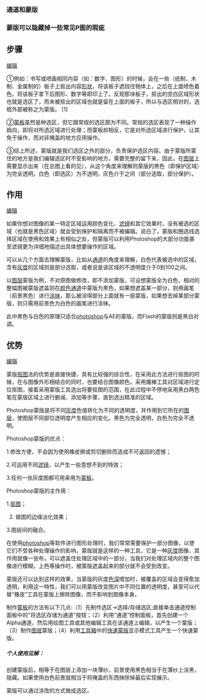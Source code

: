 ### 通道和蒙版

### 蒙版可以隐藏掉一些常见P图的瑕疵

## 步骤

[编辑](javascript:;)

①例如：书写或喷画相同内容（如：数字、图形）的时候，会在一些（纸制、木制、金属制的）板子上抠出内容[形状](https://baike.baidu.com/item/形状)，将该板子遮挡住物体上，之后在上面喷色着色。将该板子拿下后图形、数字等即印上了。反观那块板子，抠出的空白区域形状也就是选区了，而未被抠出的区域也就是留在上面的板子，所以与选区相对的，选框外部被称之为蒙版。 [1] 

②[蒙板](https://baike.baidu.com/item/蒙板)虽然是种选区，但它跟常规的选区颇为不同。常规的选区表现了一种操作趋向，即将对所选区域进行处理；而蒙板却相反，它是对所选区域进行保护，让其免于操作，而对非掩盖的地方应用操作。

③综上所述，蒙版就是我们选区之外的部分，负责保护选区内容。由于蒙版所蒙住的地方是我们编辑选区时不受影响的地方，需要完整的留下来，因此，在[图层](https://baike.baidu.com/item/图层)上需要显示出来（在总图上看的见），从这个角度来理解则蒙版的黑色（即保护区域）为完全透明，白色（即选区）为不透明，灰色介于之间（部分选取，部分保护）。

## 作用

[编辑](javascript:;)

如果你想对图像的某一特定区域运用颜色变化、[滤镜](https://baike.baidu.com/item/滤镜)和其它效果时，没有被选的区域（也就是黑色区域）就会受到保护和隔离而不被编辑。说白了，蒙版和圈选线选择区域在使用和效果上有相似之处，但蒙版可以利用Photoshop的大部分功能甚至滤镜更为详细地描述出具体想要操作的区域。

可以从几个方面去理解蒙版，比如从[通道](https://baike.baidu.com/item/通道)的角度来理解，白色代表被选中的区域，含有[灰度](https://baike.baidu.com/item/灰度)的区域则是部分选取，或者说是该区域的不透明度介于0到100之间。

以[图层](https://baike.baidu.com/item/图层)蒙版为例，不对原图做修改，即不添加蒙版，可设想蒙版全为白色，相对的整幅图被蒙版遮盖则在[颜色通道](https://baike.baidu.com/item/颜色通道)中蒙版为黑色，如果想遮盖某一部分，则用画笔（前景黑色）进行[涂抹](https://baike.baidu.com/item/涂抹)，那么被涂得部分上面就有一层蒙版，如果想去掉某部分蒙版，则只需用前景色为白色的画笔进行涂抹。

此中黑色与白色的原理只适合[photoshop](https://baike.baidu.com/item/photoshop)与AE的蒙版，而Flash的蒙版则是黑白对调。

## 优势

[编辑](javascript:;)

蒙版[抠图](https://baike.baidu.com/item/抠图)法的优势是直接快捷，具有比较强的综合性，在采用此方法进行抠图的时候，在与图像外形相结合的同时，也要结合图像颜色。采用魔棒工具对区域进行定位抠图，接着采用蒙版工具选出将要抠图的范围，在此过程中不停地采用黑白两色笔在蒙版区域上进行删减、添加等步骤，直到选出精准的区域。

Photoshop蒙版是将不同[灰度](https://baike.baidu.com/item/灰度)色值转化为不同的透明度，并作用到它所在的[图层](https://baike.baidu.com/item/图层)，使图层不同部位透明度产生相应的变化。黑色为完全透明，白色为完全不透明。

Photoshop蒙版的优点：

1.修改方便，不会因为使用橡皮擦或剪切删除而造成不可返回的遗憾；

2.可运用不同[滤镜](https://baike.baidu.com/item/滤镜)，以产生一些意想不到的特效；

3.任何一张灰度图都可用来用为[蒙板](https://baike.baidu.com/item/蒙板)。

Photoshop蒙版的主作用：

1.[抠图](https://baike.baidu.com/item/抠图)；

2. 做图的边缘淡化效果；

3.图层间的融合。

在使用[photoshop](https://baike.baidu.com/item/photoshop)等软件进行图形处理时，我们常常需要保护一部分图像，以使它们不受各种处理操作的影响，蒙版就是这样的一种工具，它是一种[灰度](https://baike.baidu.com/item/灰度)图像，其作用就像一张布，可以遮盖住处理区域中的一部分，当我们对处理区域内的整个图像进行模糊，上色等操作时，被蒙版遮盖起来的部分就不会受到改变。

蒙版还可以达到这样的效果，当蒙版的灰度[色深](https://baike.baidu.com/item/色深)增加时，被覆盖的区域会变得愈加透明，利用这一特性，我们可以用蒙版改变图片中不同位置的透明度，甚至可以代替“橡皮”工具在蒙版上擦除图像，而不影响到图像本身。

制作[蒙板](https://baike.baidu.com/item/蒙板)的方法有以下几点:（1）先制作选区→选择/存储选区;直接单击通道控制面板中的"将选区存储为通道"按钮；（2）利用“通道”控制面板，首先创建一个Alpha通道，然后用绘图工具或其他编辑工具在该通道上编辑，以产生一个蒙版；（3）制作[图层](https://baike.baidu.com/item/图层)蒙版；（4）利用[工具箱](https://baike.baidu.com/item/工具箱)中的[快速蒙版](https://baike.baidu.com/item/快速蒙版)显示模式工具产生一个快速蒙版。





##### 个人使用见解：

创建蒙版后，相等于在图层上添加一块薄纱，前景使用黑色相当于在薄纱上涂黑，隐藏。如果使用白色前景就相当于将掩盖的东西抹除掉最后实现展示。

蒙版可以通过涂改的方式做成选区。